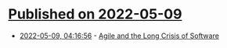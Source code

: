 # [Published on 2022-05-09](index.md)

* [2022-05-09, 04:16:56](https://news.ycombinator.com/item?id=31310561) - [Agile and the Long Crisis of Software](https://logicmag.io/clouds/agile-and-the-long-crisis-of-software/)
